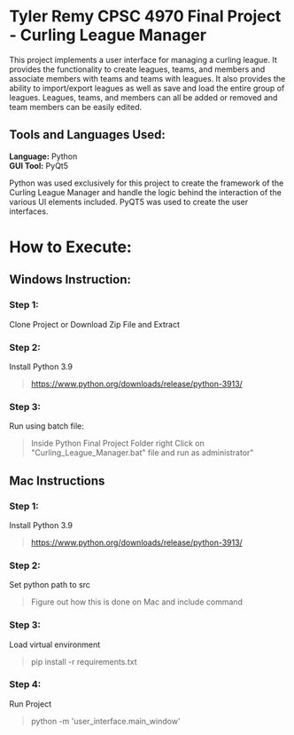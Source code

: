 # Tyler Remy CPSC 4970 Final Project - Curling League Manager
This project implements a user interface for managing a curling league. It provides the functionality to create leagues, teams, and members and associate members with teams and teams with leagues. 
It also provides the ability to import/export leagues as well as save and load the entire group of leagues. Leagues, teams, and members can all be added or removed and team members can be easily edited.

## Tools and Languages Used:

**Language:** Python</br>
**GUI Tool:** PyQt5

Python was used exclusively for this project to create the framework of the Curling League Manager and handle the logic behind the interaction of the various UI elements included. PyQT5 was used to create the user interfaces.

# How to Execute:
## Windows Instruction:

### Step 1:
Clone Project or Download Zip File and Extract

### Step 2:
Install Python 3.9
>https://www.python.org/downloads/release/python-3913/

### Step 3:
Run using batch file:
> Inside Python Final Project Folder right Click on "Curling_League_Manager.bat" file and run as administrator"


## Mac Instructions

### Step 1:
Install Python 3.9
>https://www.python.org/downloads/release/python-3913/

### Step 2:
Set python path to src
> Figure out how this is done on Mac and include command

### Step 3:
Load virtual environment
>pip install -r requirements.txt

### Step 4:
Run Project
> python -m 'user_interface.main_window'



